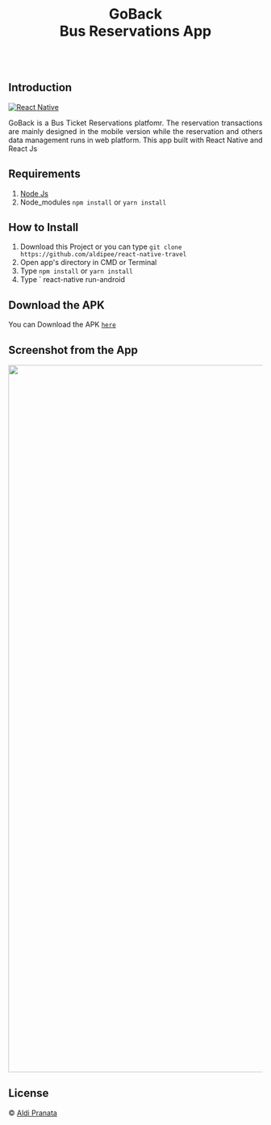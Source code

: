 <h1 align='center'> GoBack <br>Bus Reservations App</h1>

<br>
<br>

## Introduction

[![React Native](https://img.shields.io/badge/react%20native-v0.60.5-blue)](https://facebook.github.io/react-native/)

<p align='justify'>GoBack is a Bus Ticket Reservations platfomr. The reservation transactions are mainly designed in the mobile version while the reservation and others data management runs in web platform. This app built with React Native and React Js

</p>

## Requirements

1. <a href="https://nodejs.org/en/download/">Node Js</a>
2. Node_modules `npm install` or `yarn install`

## How to Install

1. Download this Project or you can type `git clone https://github.com/aldipee/react-native-travel`
2. Open app's directory in CMD or Terminal
3. Type `npm install` or `yarn install`
4. Type ` react-native run-android

## Download the APK

You can Download the APK [`here`](https://firebasestorage.googleapis.com/v0/b/aloneapp-d893b.appspot.com/o/apk%2Fgayain.apk?alt=media&token=ea8e20dd-bef8-4a3d-9b06-9a9868487f47)

## Screenshot from the App

<p align='center'>
    <img width="1400" src='https://raw.githubusercontent.com/aldipee/react-native-travel/master/3.jpg' />
</p>

## License

© [Aldi Pranata](https://github.com/aldipee/ ' Aldi Pranata')
